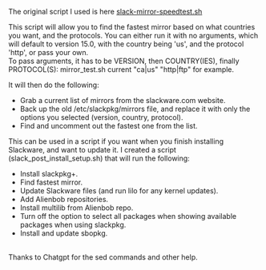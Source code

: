 The original script I used is here <a href=https://github.com/bassmadrigal/scripts/blob/master/slack-mirror-speedtest.sh>slack-mirror-speedtest.sh</a>
<p>
  This script will allow you to find the fastest mirror based on what countries you want, and the protocols. You can either run it with no arguments, which will default to version 15.0, with the country being 'us', and the protocol 'http', or pass your own.
  <br>To pass arguments, it has to be VERSION, then COUNTRY(IES), finally PROTOCOL(S): mirror_test.sh current "ca|us" "http|ftp" for example.
</p>
<p>
  It will then do the following:
  <ul>
    <li>Grab a current list of mirrors from the slackware.com website.</li>
    <li>Back up the old /etc/slackpkg/mirrors file, and replace it with only the options you selected (version, country, protocol).</li>
    <li>Find and uncomment out the fastest one from the list.</li>
  </ul>
</p>
<p>
  This can be used in a script if you want when you finish installing Slackware, and want to update it. I created a script (slack_post_install_setup.sh) that will run the following:
  <ul>
    <li>Install slackpkg+.</li>
    <li>Find fastest mirror.</li>
    <li>Update Slackware files (and run lilo for any kernel updates).</li>
    <li>Add Alienbob repositories.</li>
    <li>Install multilib from Alienbob repo.</li>
    <li>Turn off the option to select all packages when showing available packages when using slackpkg.</li>
    <li>Install and update sbopkg.</li>
  </ul>
</p>
<br>Thanks to Chatgpt for the sed commands and other help.
